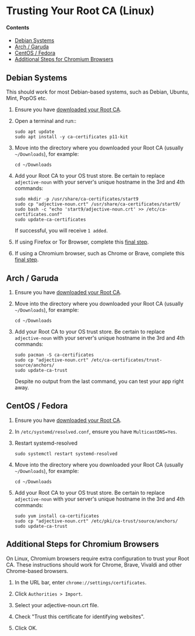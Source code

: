 # Trusting Your Root CA (Linux)

#### Contents

- [Debian Systems](#debian-systems)
- [Arch / Garuda](#arch--garuda)
- [CentOS / Fedora](#centos--fedora)
- [Additional Steps for Chromium Browsers](#additional-steps-for-chromium-browsers)

## Debian Systems

This should work for most Debian-based systems, such as Debian, Ubuntu, Mint, PopOS etc.

1.  Ensure you have [downloaded your Root CA](../../../user-manual/trust-ca.md#download-your-root-ca).

1.  Open a terminal and run::

        sudo apt update
        sudo apt install -y ca-certificates p11-kit

1.  Move into the directory where you downloaded your Root CA (usually `~/Downloads`), for example:

        cd ~/Downloads

1.  Add your Root CA to your OS trust store. Be certain to replace `adjective-noun` with your server's unique hostname in the 3rd and 4th commands:

        sudo mkdir -p /usr/share/ca-certificates/start9
        sudo cp "adjective-noun.crt" /usr/share/ca-certificates/start9/
        sudo bash -c "echo 'start9/adjective-noun.crt' >> /etc/ca-certificates.conf"
        sudo update-ca-certificates

    If successful, you will receive `1 added`.

1.  If using Firefox or Tor Browser, complete this [final step](../../misc-guides/firefox-guides/ca.md#debian--ubuntu).

1.  If using a Chromium browser, such as Chrome or Brave, complete this [final step](#additional-steps-for-chromium-browsers).

## Arch / Garuda

1.  Ensure you have [downloaded your Root CA](../../../user-manual/trust-ca.md#download-your-root-ca).

1.  Move into the directory where you downloaded your Root CA (usually `~/Downloads`), for example:

        cd ~/Downloads

1.  Add your Root CA to your OS trust store. Be certain to replace `adjective-noun` with your server's unique hostname in the 3rd and 4th commands:

        sudo pacman -S ca-certificates
        sudo cp "adjective-noun.crt" /etc/ca-certificates/trust-source/anchors/
        sudo update-ca-trust

    Despite no output from the last command, you can test your app right away.

## CentOS / Fedora

1.  Ensure you have [downloaded your Root CA](../../../user-manual/trust-ca.md#download-your-root-ca).

1.  In `/etc/systemd/resolved.conf`, ensure you have `MulticastDNS=Yes`.

1.  Restart systemd-resolved

        sudo systemctl restart systemd-resolved

1.  Move into the directory where you downloaded your Root CA (usually `~/Downloads`), for example:

        cd ~/Downloads

1.  Add your Root CA to your OS trust store. Be certain to replace `adjective-noun` with your server's unique hostname in the 3rd and 4th commands:

        sudo yum install ca-certificates
        sudo cp "adjective-noun.crt" /etc/pki/ca-trust/source/anchors/
        sudo update-ca-trust

    <!-- @TODO no output? -->

## Additional Steps for Chromium Browsers

On Linux, Chromium browsers require extra configuration to trust your Root CA. These instructions should work for Chrome, Brave, Vivaldi and other Chrome-based browsers.

1. In the URL bar, enter `chrome://settings/certificates`.

1. Click `Authorities > Import`.

1. Select your adjective-noun.crt file.

1. Check "Trust this certificate for identifying websites".

1. Click OK.
